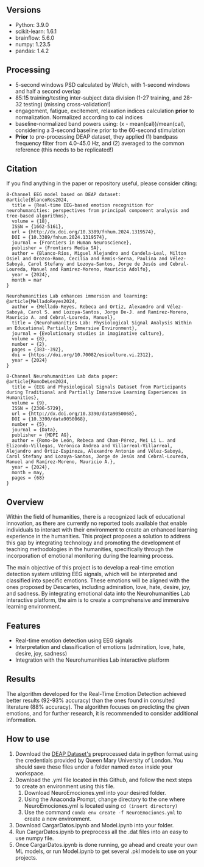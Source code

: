 ## Versions
- Python: 3.9.0
- scikit-learn: 1.6.1
- brainflow: 5.6.0
- numpy: 1.23.5
- pandas: 1.4.2

## Processing
- 5-second windows PSD calculated by Welch, with 1-second windows and half a second overlap
- 85:15 training/testing inter-subject data division (1-27 training, and 28-32 testing) (missing cross-validation!)
- engagement, fatigue, excitement, relaxation indices calculation **prior** to normalization. Normalized according to cal indices
- baseline-normalized band powers using: (x - mean(cal))/mean(cal), considering a 3-second baseline prior to the 60-second stimulation
- **Prior** to pre-processing DEAP dataset, they applied (1) bandpass frequency filter from 4.0-45.0 Hz, and (2) averaged to the common reference (this needs to be replicated!)

## Citation
If you find anything in the paper or repository useful, please consider citing:
```
8-Channel EEG model based on DEAP dataset:
@article{BlancoRos2024,
  title = {Real-time EEG-based emotion recognition for neurohumanities: perspectives from principal component analysis and tree-based algorithms},
  volume = {18},
  ISSN = {1662-5161},
  url = {http://dx.doi.org/10.3389/fnhum.2024.1319574},
  DOI = {10.3389/fnhum.2024.1319574},
  journal = {Frontiers in Human Neuroscience},
  publisher = {Frontiers Media SA},
  author = {Blanco-Ríos, Miguel Alejandro and Candela-Leal, Milton Osiel and Orozco-Romo, Cecilia and Remis-Serna, Paulina and Vélez-Saboyá, Carol Stefany and Lozoya-Santos, Jorge de Jesús and Cebral-Loureda, Manuel and Ramírez-Moreno, Mauricio Adolfo},
  year = {2024},
  month = mar 
}

Neurohumanities Lab enhances immersion and learning:
@article{MelladoReyes2024,
  author = {Mellado-Reyes, Rebeca and Ortiz, Alexandro and Vélez-Saboyá, Carol S. and Lozoya-Santos, Jorge De-J. and Ramírez-Moreno, Mauricio A. and Cebral-Loureda, Manuel},
  title = {Neurohumanities Lab: Physiological Signal Analysis Within an Educational Partially Immersive Environment},
  journal = {Evolutionary studies in imaginative culture},
  volume = {8},
  number = {2},
  pages = {383--392},
  doi = {https://doi.org/10.70082/esiculture.vi.2312},
  year = {2024}
}

8-Channel Neurohumanities Lab data paper:
@article{RomoDeLen2024,
  title = {EEG and Physiological Signals Dataset from Participants during Traditional and Partially Immersive Learning Experiences in Humanities},
  volume = {9},
  ISSN = {2306-5729},
  url = {http://dx.doi.org/10.3390/data9050068},
  DOI = {10.3390/data9050068},
  number = {5},
  journal = {Data},
  publisher = {MDPI AG},
  author = {Romo-De León, Rebeca and Cham-Pérez, Mei Li L. and Elizondo-Villegas, Verónica Andrea and Villarreal-Villarreal, Alejandro and Ortiz-Espinoza, Alexandro Antonio and Vélez-Saboyá, Carol Stefany and Lozoya-Santos, Jorge de Jesús and Cebral-Loureda, Manuel and Ramírez-Moreno, Mauricio A.},
  year = {2024},
  month = may,
  pages = {68}
}
```

## Overview
Within the field of humanities, there is a recognized lack of educational innovation, as there are currently no reported tools available that enable individuals to interact with their environment to create an enhanced learning experience in the humanities. This project proposes a solution to address this gap by integrating technology and promoting the development of teaching methodologies in the humanities, specifically through the incorporation of emotional monitoring during the learning process. 

The main objective of this project is to develop a real-time emotion detection system utilizing EEG signals, which will be interpreted and classified into specific emotions. These emotions will be aligned with the ones proposed by Descartes, including admiration, love, hate, desire, joy, and sadness. By integrating emotional data into the Neurohumanities Lab interactive platform, the aim is to create a comprehensive and immersive learning environment.

## Features
- Real-time emotion detection using EEG signals
- Interpretation and classification of emotions (admiration, love, hate, desire, joy, sadness)
- Integration with the Neurohumanities Lab interactive platform

## Results
The algorithm developed for the Real-Time Emotion Detection achieved better results (92-93% accuracy) than the ones found in consulted literature (88% accuracy). The algorithm focuses on predicting the given emotions, and for further research, it is recommended to consider additional information.

## How to use
1. Download the [DEAP Dataset's](https://www.eecs.qmul.ac.uk/mmv/datasets/deap/download.html) preprocessed data in python format using the credentials provided by Queen Mary University of London. You should save these files under a folder named `datos` inside your workspace.
2. Download the .yml file located in this Github, and follow the next steps to create an environment using this file.
    1. Download NeuroEmociones.yml into your desired folder.
    2. Using the Anaconda Prompt, change directory to the one where NeuroEmociones.yml is located using `cd (insert directory)`
    3. Use the command `conda env create -f NeuroEmociones.yml` to create a new environment.
5. Download CargarDatos.ipynb and Model.ipynb into your folder.
6. Run CargarDatos.ipynb to preprocess all the .dat files into an easy to use numpy file. 
7. Once CargarDatos.ipynb is done running, go ahead and create your own ML models, or run Model.ipynb to get several .pkl models to use on your projects. 
